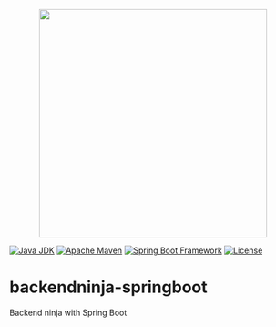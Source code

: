 <p align="center">
    <img src="https://i.imgur.com/jW5RDtg.png" width="400">
</p>

[![Java JDK][java-jdk-badge]][java-jdk-url]
[![Apache Maven][maven-badge]][maven-url]
[![Spring Boot Framework][spring-boot-badge]][spring-boot-url]
[![License][license-badge]][license-url]

# backendninja-springboot
Backend ninja with Spring Boot

[java-jdk-badge]: https://img.shields.io/badge/java--jdk-v1.8-brightgreen
[java-jdk-url]: https://www.oracle.com/technetwork/es/java/javase/downloads/index.html
[maven-badge]: https://img.shields.io/badge/maven-v3.6.3-brightgreen
[maven-url]: https://maven.apache.org/
[spring-boot-badge]: https://img.shields.io/badge/spring--boot-2.4.1-brightgreen
[spring-boot-url]: https://start.spring.io/
[license-badge]: https://img.shields.io/badge/license-MIT-green.svg
[license-url]: https://opensource.org/licenses/MIT